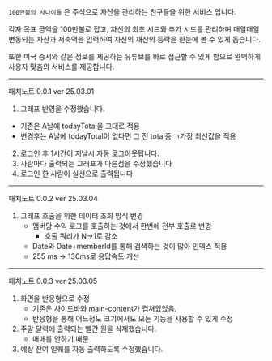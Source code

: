 `100만불의 사나이들` 은 주식으로 자산을 관리하는 친구들을 위한 서비스 입니다.

각자 목표 금액을 100만불로 잡고, 자신의 최초 시드와 추가 시드를 관리하며 매일매일 변동되는 자산과 저축액을 입력하여 자신의 재산의 등락을 한눈에 볼 수 있게 돕습니다.

또한 미국 증시와 같은 정보를 제공하는 유튜브를 바로 접근할 수 있게 함으로 완벽하게 사용자 맞춤의 서비스를 제공합니다.

---
패치노트 0.0.1 ver
25.03.01
1. 그래프 반영을 수정했습니다.
- 기존은 A날에 todayTotal을 그대로 적용
- 변경후는 A날에 todayTotal이 없다면 그 전 total중 ㄱ가장 최신값을 적용
2. 로그인 후 1시간이 지날시 자동 로그아웃됩니다.
3. 사람마다 출력되는 그래프가 다른점을 수정했습니다
4. 로그인 한 사람이 실선으로 출력됩니다.

---
패치노트 0.0.2 ver
25.03.04
1. 그래프 호출을 위한 데이터 조회 방식 변경
   - 맴버당 수익 로그를 호출하는 것에서 한번에 전부 호출로 변경
     - 호출 쿼리가 N->1로 감소
   - Date와 Date+memberId를 통해 검색하는 것이 많아 인덱스 적용
   - 255 ms -> 130ms로 응답속도 개선

---
패치노트 0.0.3 ver
25.03.05
1. 화면을 반응형으로 수정
   - 기존은 사이드바와 main-content가 겹쳐있었음.
   - 반응형을 통해 어느정도 크기에서도 모든 기능을 사용할 수 있게 수정
2. 주말 달력에 출력되는 빨간 원을 삭제했습니다.
   - 매매를 안하기 때문
3. 예상 잔여 일퀘를 자동 출력하도록 수정했습니다.